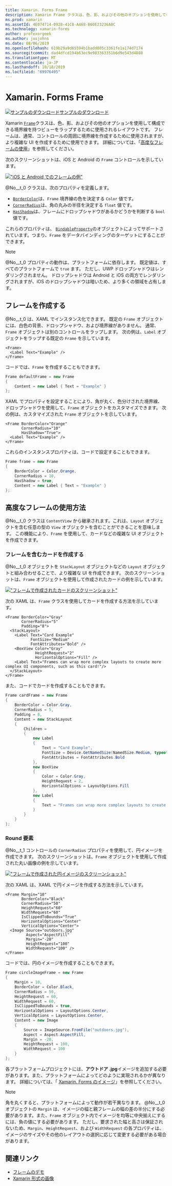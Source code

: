 ```yaml
---
title: Xamarin. Forms Frame
description: Xamarin Frame クラスは、色、影、およびその他のオプションを使用して構成できる境界線を持つビューまたはレイアウトをラップするために使用されるレイアウトです。
ms.prod: xamarin
ms.assetId: 4E074714-0928-41C8-A468-B60E23236A8C
ms.technology: xamarin-forms
author: profexorgeek
ms.author: jusjohns
ms.date: 08/06/2019
ms.openlocfilehash: 619b29a9d65594b1badd805c3361fe1a174d7174
ms.sourcegitcommit: dad4dfcd194b63ec9e903363351b6d9e543d4888
ms.translationtype: MT
ms.contentlocale: ja-JP
ms.lasthandoff: 10/18/2019
ms.locfileid: "69976495"
---
```

# <a name="xamarinforms-frame"></a>Xamarin. Forms Frame

[![サンプルのダウンロード](~/media/shared/download.png)サンプルのダウンロード](https://docs.microsoft.com/samples/xamarin/xamarin-forms-samples/userinterface-frame/)

Xamarin [`Frame`](xref:Xamarin.Forms.Frame)クラスは、色、影、およびその他のオプションを使用して構成できる境界線を持つビューをラップするために使用されるレイアウトです。 フレームは、通常、コントロールの周囲に境界線を作成するために使用されますが、より複雑な UI を作成するために使用できます。 詳細については、「[高度なフレームの使用](#advanced-frame-usage)」を参照してください。

次のスクリーンショットは、iOS と Android の `Frame` コントロールを示しています。

[![ "iOS と Android でのフレームの例"](frame-images/frame-cropped.png)](frame-images/frame-full.png#lightbox "IOS と Android のフレームの例")

@No__t_0 クラスは、次のプロパティを定義します。

* [`BorderColor`](xref:Xamarin.Forms.Frame.BorderColor)は、`Frame` 境界線の色を決定する `Color` 値です。
* [`CornerRadius`](xref:Xamarin.Forms.Frame.CornerRadius)は、角の丸みの半径を決定する `float` 値です。
* [`HasShadow`](xref:Xamarin.Forms.Frame.HasShadow)は、フレームにドロップシャドウがあるかどうかを判断する `bool` 値です。

これらのプロパティは、 [`BindableProperty`](xref:Xamarin.Forms.BindableProperty)のオブジェクトによってサポートされています。つまり、`Frame` をデータバインディングのターゲットにすることができます。

> [!NOTE]
> @No__t_0 プロパティの動作は、プラットフォームに依存します。 既定値は、すべてのプラットフォームで `true` ます。 ただし、UWP ドロップシャドウはレンダリングされません。 ドロップシャドウは Android と iOS の両方でレンダリングされますが、iOS のドロップシャドウは暗いため、より多くの領域を占有します。

## <a name="create-a-frame"></a>フレームを作成する

@No__t_0 は、XAML でインスタンス化できます。 既定の `Frame` オブジェクトには、白色の背景、ドロップシャドウ、および境界線がありません。 通常、`Frame` オブジェクトは別のコントロールをラップします。 次の例は、`Label` オブジェクトをラップする既定の `Frame` を示しています。

```xaml
<Frame>
  <Label Text="Example" />
</Frame>
```

コードでは、`Frame` を作成することもできます。

```csharp
Frame defaultFrame = new Frame
{
    Content = new Label { Text = "Example" }
};
```

XAML でプロパティを設定することにより、角が丸く、色分けされた境界線、ドロップシャドウを使用して、`Frame` オブジェクトをカスタマイズできます。 次の例は、カスタマイズされた `Frame` オブジェクトを示しています。

```xaml
<Frame BorderColor="Orange"
       CornerRadius="10"
       HasShadow="True">
  <Label Text="Example" />
</Frame>
```

これらのインスタンスプロパティは、コードで設定することもできます。

```csharp
Frame frame = new Frame
{
    BorderColor = Color.Orange,
    CornerRadius = 10,
    HasShadow = true,
    Content = new Label { Text = "Example" }
};
```

## <a name="advanced-frame-usage"></a>高度なフレームの使用方法

@No__t_0 クラスは `ContentView` から継承されます。これは、`Layout` オブジェクトを含む任意の型の `View` オブジェクトを含むことができることを意味します。 この機能により、`Frame` を使用して、カードなどの複雑な UI オブジェクトを作成できます。

### <a name="create-a-card-with-a-frame"></a>フレームを含むカードを作成する

@No__t_0 オブジェクトを `StackLayout` オブジェクトなどの `Layout` オブジェクトと組み合わせることで、より複雑な UI を作成できます。 次のスクリーンショットは、`Frame` オブジェクトを使用して作成されたカードの例を示しています。

[![ "フレームで作成されたカードのスクリーンショット"](frame-images/frame-card-cropped.png)](frame-images/frame-full.png#lightbox "フレームで作成されたカードのスクリーンショット")

次の XAML は、`Frame` クラスを使用してカードを作成する方法を示しています。

```xaml
<Frame BorderColor="Gray"
       CornerRadius="5"
       Padding="8">
  <StackLayout>
    <Label Text="Card Example"
           FontSize="Medium"
           FontAttributes="Bold" />
    <BoxView Color="Gray"
             HeightRequest="2"
             HorizontalOptions="Fill" />
    <Label Text="Frames can wrap more complex layouts to create more complex UI components, such as this card!"/>
  </StackLayout>
</Frame>
```

また、コードでカードを作成することもできます。

```csharp
Frame cardFrame = new Frame
{
    BorderColor = Color.Gray,
    CornerRadius = 5,
    Padding = 8,
    Content = new StackLayout
    {
        Children =
        {
            new Label
            {
                Text = "Card Example",
                FontSize = Device.GetNamedSize(NamedSize.Medium, typeof(Label)),
                FontAttributes = FontAttributes.Bold
            },
            new BoxView
            {
                Color = Color.Gray,
                HeightRequest = 2,
                HorizontalOptions = LayoutOptions.Fill
            },
            new Label
            {
                Text = "Frames can wrap more complex layouts to create more complex UI components, such as this card!"
            }
        }
    }
};
```

### <a name="round-elements"></a>Round 要素

@No__t_1 コントロールの `CornerRadius` プロパティを使用して、円イメージを作成できます。 次のスクリーンショットは、`Frame` オブジェクトを使用して作成された丸い画像の例を示しています。

[![ "フレームで作成された円イメージのスクリーンショット"](frame-images/circle-image-cropped.png)](frame-images/frame-full.png#lightbox "フレームを使用して作成された円形画像のスクリーンショット")

次の XAML は、XAML で円イメージを作成する方法を示しています。

```xaml
<Frame Margin="10"
       BorderColor="Black"
       CornerRadius="50"
       HeightRequest="60"
       WidthRequest="60"
       IsClippedToBounds="True"
       HorizontalOptions="Center"
       VerticalOptions="Center">
  <Image Source="outdoors.jpg"
         Aspect="AspectFill"
         Margin="-20"
         HeightRequest="100"
         WidthRequest="100" />
</Frame>
```

コードでは、円のイメージを作成することもできます。

```csharp
Frame circleImageFrame = new Frame
{
    Margin = 10,
    BorderColor = Color.Black,
    CornerRadius = 50,
    HeightRequest = 60,
    WidthRequest = 60,
    IsClippedToBounds = true,
    HorizontalOptions = LayoutOptions.Center,
    VerticalOptions = LayoutOptions.Center,
    Content = new Image
    {
        Source = ImageSource.FromFile("outdoors.jpg"),
        Aspect = Aspect.AspectFill,
        Margin = -20,
        HeightRequest = 100,
        WidthRequest = 100
    }
};
```

各プラットフォームプロジェクトには、**アウトドア .jpg**イメージを追加する必要があります。また、プラットフォームによってどのように実現されるかが異なります。 詳細については、「 [Xamarin. Forms のイメージ](~/xamarin-forms/user-interface/images.md)」を参照してください。

> [!NOTE]
> 角を丸くすると、プラットフォームによって動作が若干異なります。 @No__t_0 オブジェクトの `Margin` は、イメージの幅と親フレームの幅の差の半分にする必要があります。また、`Frame` オブジェクト内でイメージを均等に中央揃えにするには、負の値にする必要があります。 ただし、要求された幅と高さは保証されないため、`Margin`、`HeightRequest`、および `WidthRequest` の各プロパティは、イメージのサイズやその他のレイアウトの選択に応じて変更する必要がある場合があります。

## <a name="related-links"></a>関連リンク

* [フレームのデモ](https://docs.microsoft.com/samples/xamarin/xamarin-forms-samples/userinterface-frame/)
* [Xamarin 形式の画像](~/xamarin-forms/user-interface/images.md)

